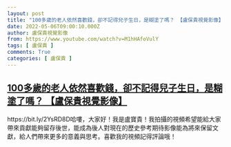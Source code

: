 ```yaml
---
layout: post
title: "100多歲的老人依然喜歡錢，卻不記得兒子生日，是糊塗了嗎？ 【盧保貴視覺影像】"
date: 2022-05-06T09:00:10.000Z
author: 盧保貴視覺影像
from: https://www.youtube.com/watch?v=M1hHAfoVulY
tags: [ 盧保貴 ]
comments: True
categories: [ 盧保貴 ]
---
```

<!--1651827610000-->
[100多歲的老人依然喜歡錢，卻不記得兒子生日，是糊塗了嗎？ 【盧保貴視覺影像】](https://www.youtube.com/watch?v=M1hHAfoVulY)
------

<div>
https://bit.ly/2YsRD8D哈嘍，大家好！我是盧寶貴！我拍攝的視頻希望能給大家帶來貢獻能夠留存後世，能成為後人對現在的歷史參考期待影像能為將來保留文獻，給人們帶來更多的意義與思考。喜歡我的視頻記得評論哦！
</div>
